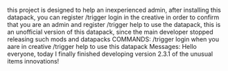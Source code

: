 this project is designed to help an inexperienced admin, after installing this datapack, you can register /trigger login in the creative in order to confirm that you are an admin and register /trigger help to use the datapack, this is an unofficial version of this datapack, since the main developer stopped releasing such mods and datapacks
COMMANDS:
/trigger login when you aare in creative
/trigger help to use this datapack
Messages:
Hello everyone, today I finally finished developing version 2.3.1 of the unusual items innovations!
